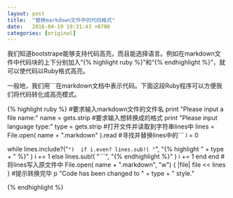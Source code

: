 ```yaml
---
layout: post
title:  "替换markdown文件中的代码格式"
date:   2016-04-19 19:31:43 +0700
categories: [original]
---
```


我们知道bootstrape能够支持代码高亮，而且能选择语言。例如在markdown文件中代码块的上下分别加入“{% highlight ruby %}”和“{% endhighlight %}”，就可以使代码以Ruby格式高亮。

一般地，我们用```在markdown文档中表示代码。下面这段Ruby程序可以方便我们将代码转化成高亮模式。

{% highlight ruby %}
#要求输入markdown文件的文件名
print "Please input a file name:"
name = gets.strip
#要求输入想转换成的格式
print "Please input language type:"
type = gets.strip
#打开文件并读取到字符串lines中
lines = File.open( name + ".markdown" ).read
#寻找并替换lines中的```
i = 0

while lines.include?("```") 
 	if i.even?
  		lines.sub!( "```", "{% highlight " + type + " %}" )
  		i += 1
  	else
  		lines.sub!( "```", "{% endhighlight %}" )
  		i += 1
  	end
end
#将lines写入原文件中
File.open( name + ".markdown", "w") { |file| file << lines }
#提示转换完毕
p "Code has been changed to " + type + " style."

{% endhighlight %}
